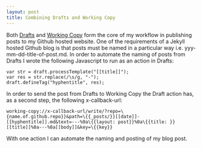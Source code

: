 ```yaml
---
layout: post
title: Combining Drafts and Working Copy
---
```

Both [Drafts](http://agiletortoise.com/drafts/) and [Working Copy](https://workingcopyapp.com) form the core of my workflow in publishing posts to my Github hosted website. One of the requirements of a Jekyll hosted Github blog is that posts must be named in a particular way i.e. yyy-mm-dd-title-of-post.md. In order to automate the naming of posts from Drafts I wrote the following Javascript to run as an action in Drafts:

```
var str = draft.processTemplate("[[title]]");
var res = str.replace(/\s/g, "-");
draft.defineTag("hyphentitle", res);
```

In order to send the post from Drafts to Working Copy the Draft action has, as a second step, the following x-callback-url:

    working-copy://x-callback-url/write/?repo=\{name.of.github.repo}}&path=\{{_posts/}}[[date]]-[[hyphentitle]].md&text=---%0a\{{layout: post}}%0a\{{title: }}[[title]]%0a---%0a[[body]]&key=\{{key}}

With one action I can automate the naming and posting of my blog post.
